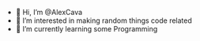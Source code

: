 - 👋 Hi, I’m @AlexCava
- 👀 I’m interested in making random things code related
- 🌱 I’m currently learning some Programming

<!---
AlexCava/AlexCava is a ✨ special ✨ repository because its `README.md` (this file) appears on your GitHub profile.
You can click the Preview link to take a look at your changes.
--->

